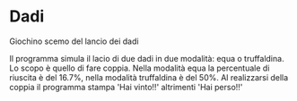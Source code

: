 # Dadi
Giochino scemo del lancio dei dadi

Il programma simula il lacio di due dadi in due modalità: equa o truffaldina.
Lo scopo è quello di fare coppia. Nella modalità equa la percentuale
di riuscita è del 16.7%, nella modalità truffaldina è del 50%.
Al realizzarsi della coppia il programma stampa 'Hai vinto!!' altrimenti
'Hai perso!!'
